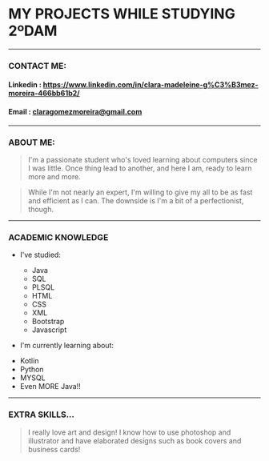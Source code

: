 # **MY PROJECTS WHILE STUDYING 2ºDAM**
---

### CONTACT ME:

#### Linkedin : https://www.linkedin.com/in/clara-madeleine-g%C3%B3mez-moreira-466bb61b2/

#### Email : claragomezmoreira@gmail.com

---

### ABOUT ME:

> I'm a passionate student who's loved learning about computers since I was little. Once thing lead to another, and here I am, ready to learn more and more.

> While I'm not nearly an expert, I'm willing to give my all to be as fast and efficient as I can. The downside is I'm a bit of a perfectionist, though. 

---

### ACADEMIC KNOWLEDGE


+ I've studied:

  - Java
  - SQL
  - PLSQL
  - HTML
  - CSS
  - XML
  - Bootstrap
  - Javascript
  
 + I'm currently learning about:
 
  - Kotlin
  - Python
  - MYSQL
  - Even MORE Java!!
  
---

### EXTRA SKILLS...

> I really love art and design! I know how to use photoshop and illustrator and have elaborated designs such as book covers and business cards!
